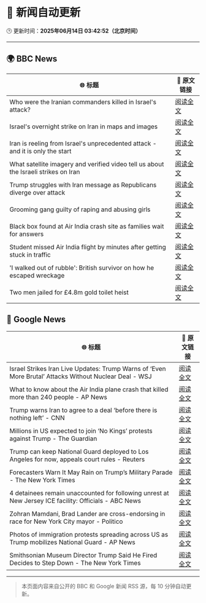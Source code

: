 # 🧠 新闻自动更新

🕒 更新时间：**2025年06月14日 03:42:52（北京时间）**

---

## 🌍 BBC News

| 🌐 标题 | 🔗 原文链接 |
|--------|-------------|
| Who were the Iranian commanders killed in Israel's attack? | [阅读全文](https://www.bbc.com/news/articles/c2lk5j18k4vo) |
| Israel's overnight strike on Iran in maps and images | [阅读全文](https://www.bbc.com/news/articles/crr7gdr82e0o) |
| Iran is reeling from Israel's unprecedented attack - and it is only the start | [阅读全文](https://www.bbc.com/news/articles/cvg72ny4xeyo) |
| What satellite imagery and verified video tell us about the Israeli strikes on Iran | [阅读全文](https://www.bbc.com/news/videos/c04eweg57geo) |
| Trump struggles with Iran message as Republicans diverge over attack | [阅读全文](https://www.bbc.com/news/articles/cq69e7nr9m5o) |
| Grooming gang guilty of raping and abusing girls | [阅读全文](https://www.bbc.com/news/articles/cdd2rld9mj2o) |
| Black box found at Air India crash site as families wait for answers | [阅读全文](https://www.bbc.com/news/articles/cjwqjv09q7xo) |
| Student missed Air India flight by minutes after getting stuck in traffic | [阅读全文](https://www.bbc.com/news/articles/cvgv26zz5wzo) |
| 'I walked out of rubble': British survivor on how he escaped wreckage | [阅读全文](https://www.bbc.com/news/articles/cd901xn4001o) |
| Two men jailed for £4.8m gold toilet heist | [阅读全文](https://www.bbc.com/news/articles/cgeg39vr3j3o) |

## 📰 Google News

| 🌐 标题 | 🔗 原文链接 |
|--------|-------------|
| Israel Strikes Iran Live Updates: Trump Warns of ‘Even More Brutal’ Attacks Without Nuclear Deal - WSJ | [阅读全文](https://news.google.com/rss/articles/CBMibEFVX3lxTE9mcXRITk41WGZWTEdiQ2xlV1czVDV1LVd0a1dyNVFySnc1NU1NeTA3Zk9wUnU3NkV0SHZSb2FwdGpvbkhTZU5veVI0VzNQQWplek5UWHZyUW8td2xXRThSanVDR0dBQm5fYXp3Yg?oc=5) |
| What to know about the Air India plane crash that killed more than 240 people - AP News | [阅读全文](https://news.google.com/rss/articles/CBMilAFBVV95cUxPTTROQklUcFZpdHJuVThCUURaVXI3N1pFeC00d3JPSXB0bnZVMl84THh2NUNyMEE3eDM1ejdOWlo5Vms0U21sanVDTlFHN0Vzcml1MHJ5UXFFOTItY2t3S1BxMnFGeDZidmtYakNCdmFPNUNOdlY5bUtKUnAxM2dGVkZnYXFTTjM4dDVoczNVTkNFQWRX?oc=5) |
| Trump warns Iran to agree to a deal ‘before there is nothing left’ - CNN | [阅读全文](https://news.google.com/rss/articles/CBMickFVX3lxTFBMYm96Y0ZlaGU3bTJENzRiZnNlWjlZVjlYV0R4S2FTc3RLMVZGTkVBX19aazZfUWYycHJfNExVYU1HdV82YVZLZFI3aXBrR25xZ3J6bHlfTko2RnRjUHY5Rm1fVnlDQlJLRnBBUFY5bkxEd9IBd0FVX3lxTE5Ray1TQm5CMnc2RHdPbHRNVjEyd3VKa3VnYmlIWGl6N0hVRjh5WUtFVVl2c1JWSHpkbjVkdFhMS2w1TUdTM3ZVcHRRV1BfUGZaNzdMX0ZQNjduZDlrM21uUnBSU2hOWFMzQTF2RlZJbml3YXNBMzJB?oc=5) |
| Millions in US expected to join ‘No Kings’ protests against Trump - The Guardian | [阅读全文](https://news.google.com/rss/articles/CBMic0FVX3lxTE1DLTJZQVRtZjZFQU5GZGhPX1hGd2laVVFVQWFwNWNXU3JIVGRqNGVYbW9zR056ZXBMWkhKaDJaSmNSeFhPNlhia1NVelFmcTUzNUxib0k2ckJoXzJlclR3aDhKUUF6YXhxLTNRaTVjaTBXV28?oc=5) |
| Trump can keep National Guard deployed to Los Angeles for now, appeals court rules - Reuters | [阅读全文](https://news.google.com/rss/articles/CBMiuwFBVV95cUxNaGFFZEl4Nko5cTNpd2x6SC1saXNkT1ByWTNYYmYtbk5TbzRmMXFKSmxlU3BzbG11bnd5UGotQ1g0WFlWeTJoZ0xjcW9WU2NfcFgxR2h1NkpaSW1SMm52U1FHaTFxS1BRU1BCcFNHUjRnZmw2VHZvd1o3NjN5OWxzQTJRemxRcmZZdXdnM2RxRzBuNS1OQllMS1AyMVZVZnhfN0pHMlF4WU1ZbXhkZHlTUlVEZXFkSzlKUWhB?oc=5) |
| Forecasters Warn It May Rain on Trump’s Military Parade - The New York Times | [阅读全文](https://news.google.com/rss/articles/CBMigwFBVV95cUxPYmc2N0RPYjhGSDJwSng5RnpqV0NLcVY4VDhnc0UySWdtOElENHZXSUwwM0RCOVljTzJSTWJFZWNtd0c5RDBpTVl3YklhSVVHN0dFQVdNVWdSZ2t6NU04NmpXS1JqZUxHLURhUmxfZHZlZXhxbFZyRHVkNFlOelNpTW14aw?oc=5) |
| 4 detainees remain unaccounted for following unrest at New Jersey ICE facility: Officials - ABC News | [阅读全文](https://news.google.com/rss/articles/CBMikwFBVV95cUxPXzZiaDhvYWxqZEkwTW81Rk9VVkE1dWEyQVhLTnhZdjEySWZKOWJWNE5tYlk1QWI2b3hCU3hFSlVYbUhKdjRBakp5by1DME5UbGJla1dfUDZqWkxHN3ExNXdaWUJrVTFWeEdncEtnRkVXb0ZxVE0yYWxqenpmbkVzUm1GVXlUd0xjWnJRbDRyTDlZTU3SAZgBQVVfeXFMTXd3T0xtTno1T0FjVElEdm4xQ2I3R3RMQ3dDSFFPR1lvZnFTYnJES2hpdC1HZXZPcWpha3dDRkpTd2Vub19ZZHlvQmxwNEFqdncydnFBYlFzOGItV282Q1pZdkZmbG1yWWttR1ppczFfbFpfQy1NQVZ2Wk50MjdCQmJJTGdKbVdPRHVMZjRBWGJSQWRDZGJ5c1E?oc=5) |
| Zohran Mamdani, Brad Lander are cross-endorsing in race for New York City mayor - Politico | [阅读全文](https://news.google.com/rss/articles/CBMijwFBVV95cUxORk85eUhkNW5CNlJxSlB4cUZpWlVmQ3J3Yk9SVUxNMlJSSUNLQU9GWEdPV2RWNjl3c25GN3NxVEpUNzFOWnBKU04tLXFMTVBVR0tBYUVTa1BzRDdCd0taS18yRVg4N3lHVk5JemZMSHVTZ0w3ZnFWQkUtelFZLW8yQlpWLVZjSFdjUFFFbWlNRQ?oc=5) |
| Photos of immigration protests spreading across US as Trump mobilizes National Guard - AP News | [阅读全文](https://news.google.com/rss/articles/CBMiogFBVV95cUxQZ2dEd1FzRFp1cXhFdl9DbHIzQm1qY2VzRmIzLXFiZEdwM2dNVHNfbURoMWNkUURkMTZISElwRnJXT2dLTEstQ2dHNmtRckkxamlwd1U4YncxclJHSWR1T0xfX1NvWXNQSnkwN3kyTVFyb3VlNFl4YjdyNlZzc3hZQWN4d212dVR4WkZBajQ5OWt3M1NYa0lGeVdfQ0EwOFJMeFE?oc=5) |
| Smithsonian Museum Director Trump Said He Fired Decides to Step Down - The New York Times | [阅读全文](https://news.google.com/rss/articles/CBMiqwFBVV95cUxOeWtUQ2V3RHF4ZjYtMXFYamxqUlBrYUFDQ0FsVmxJbmR2aW5tRVF4U0twVEJqZDlteDdPN0sxYkNtMGktWUpzT2JmZzFyeUlJLUM3UzFSR0xZb1VqUFJKaTljTlhwQUFlU01JNlI4ampTWk00YVZjMDZWdTR6VVRjZkNKb1dSLU5rRHJtay13c1RrazhaaE9CY0ZoYWxfQWFCVlpnTlEwd2xOQTg?oc=5) |

---
> 本页面内容来自公开的 BBC 和 Google 新闻 RSS 源，每 10 分钟自动更新。